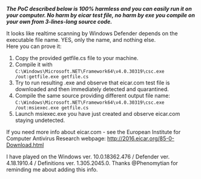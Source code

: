 ***The PoC described below is 100% harmless and you can easily run it on your computer. No harm by eicar test file, no harm by exe you compile on your own from 3-lines-long source code.***

It looks like realtime scanning by Windows Defender depends on the executable file name. YES, only the name, and nothing else. <br>
Here you can prove it:
1.	Copy the provided getfile.cs file to your machine.
1.	Compile it with `C:\Windows\Microsoft.NET\Framework64\v4.0.30319\csc.exe /out:getfile.exe getfile.cs`
1.	Try to run resulting .exe and observe that eicar.com test file is downloaded and then immediately detected and quarantined.
1.	Compile the same source providing different output file name: `C:\Windows\Microsoft.NET\Framework64\v4.0.30319\csc.exe /out:msiexec.exe getfile.cs`
1.	Launch msiexec.exe you have just created and observe eicar.com staying undetected.

If you need more info about eicar.com - see the European Institute for Computer Antivirus Research webpage: http://2016.eicar.org/85-0-Download.html

I have played on the Windows ver. 10.0.18362.476 / Defender ver. 4.18.1910.4 / Definitions ver. 1.305.2045.0. Thanks @Phenomytian for reminding me about adding this info.
